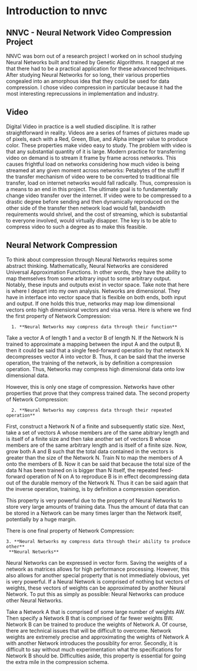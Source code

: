 # Introduction to nnvc

NNVC - Neural Network Video Compression Project
-----------------------------------------------

NNVC was born out of a research project I worked on in school studying Neural Networks
built and trained by Genetic Algorithms. It nagged at me that there had to be a practical
application for these advanced techniques. After studying Neural Networks for so long,
their various properties congealed into an amorphous idea that they could be used for
data compression. I chose video compression in particular because it had the most
interesting reprecussions in implementation and industry.

Video
-----
Digital Video in practice is a well studied discipline. It is rather straightforward in
reality. Videos are a series of frames of pictures made up of pixels, each with a
Red, Green, Blue, and Alpha integer value to produce color. These properties make video
easy to study. The problem with video is that any substantial quantity of it is large.
Modern practice for transferring video on demand is to stream it frame by frame
across networks. This causes frightful load on networks considering how much video is
being streamed at any given moment across networks: Petabytes of the stuff! If the
transfer mechanism of video were to be converted to traditional file transfer, load
on internet networks would fall radically. Thus, compression is a means to an end in
this project. The ultimate goal is to fundamentally change video transfer over the
internet. If video were to be compressed to a drastic degree before sending and then
dynamically reproduced on the other side of the transfer then network load would fall,
bandwidth requirements would shrivel, and the cost of streaming, which is substantial to
everyone involved, would virtually disapper. The key is to be able to compress video to
such a degree as to make this feasible.

Neural Network Compression
--------------------------
To think about compression through Neural Networks requires some abstract thinking.
Mathematically, Neural Networks are considered Universal Approximation Functions. In
other words, they have the ability to map themselves from some arbitrary input to
some arbitrary output. Notably, these inputs and outputs exist in vector space.
Take note that here is where I depart into my own analysis. Networks are dimensional.
They have in interface into vector space that is flexible on both ends, both input
and output. If one holds this true, networks may map low dimensional vectors onto
high dimensional vectors and visa versa. Here is where we find the first property
of Network Compression:

      1. **Neural Networks may compress data through their function**

Take a vector A of length 1 and a vector B of length N. If the Network N is trained
to approximate a mapping between the input A and the output B, then it could be
said that a single feed-forward operation by that network N decompresses vector A
into vector B. Thus, it can be said that the inverse operation, the training of
the network, is by definition a compression operation. Thus, Networks may compress high
dimensional data onto low dimensional data.

However, this is only one stage of compression. Networks have other properties that
prove that they compress trained data. The second property of Network Compression:

      2. **Neural Networks may compress data through their repeated operation**

First, construct a Network N of a finite and subsequently static size. Next, take
a set of vectors A whose members are of the same abitrary length and is itself of
a finite size and then take another set of vectors B whose members are of the
same arbitrary length and is itself of a finite size. Now, grow both A and B such
that the total data contained in the vectors is greater than the size of the
Network N. Train N to map the members of A onto the members of B. Now it can
be said that because the total size of the data N has been trained on is bigger
than N itself, the repeated feed-forward operation of N on A to reproduce B
is in effect decompressing data out of the durable memory of the Network N. Thus
it can be said again that the inverse operation, training, is by definition
a compression operation.

This property is very powerful due to the property of Neural Networks to store
very large amounts of training data. Thus the amount of data that can be stored
in a Network can be many times larger than the Network itself, potentially by
a huge margin.

There is one final property of Network Compression:

    3. **Neural Networks my compress data through their ability to produce other**
     **Neural Networks**

Neural Networks can be expressed in vector form. Saving the weights of a network
as matrices allows for high performance processing. However, this also allows
for another special property that is not immediately obvious, yet is very
powerful. If a Neural Network is comprised of nothing but vectors of weights,
these vectors of weights can be approximated by another Neural Network. To put
this as simply as possible: Neural Networks can produce other Neural Networks.

Take a Network A that is comprised of some large number of weights AW. Then
specify a Network B that is comprised of far fewer weights BW. Network B can
be trained to produce the weights of Network A. Of course, there are technical
issues that will be difficult to overcome. Network weights are extremely
precise and approximating the weights of Network A with another Network
introduces the possiblity for error. Secondly, it is difficult to say without
much experimentation what the specifications for Network B should be.
Difficulties aside, this property is essential for going the extra mile in the
compression schema.